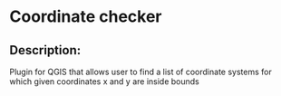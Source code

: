 # Coordinate checker
 
## Description:
Plugin for QGIS that allows user to find a list of coordinate systems for which given coordinates x and y are inside bounds


##
